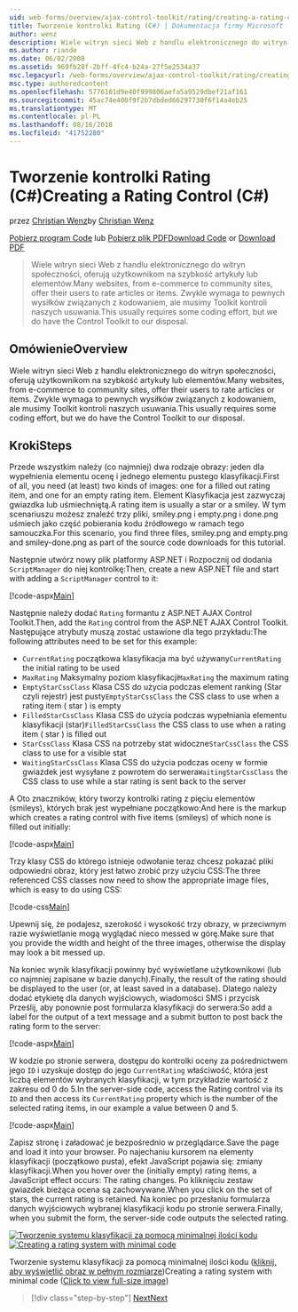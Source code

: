 ```yaml
---
uid: web-forms/overview/ajax-control-toolkit/rating/creating-a-rating-control-cs
title: Tworzenie kontrolki Rating (C#) | Dokumentacja firmy Microsoft
author: wenz
description: Wiele witryn sieci Web z handlu elektronicznego do witryn społeczności, oferują użytkownikom na szybkość artykuły lub elementów. Zwykle wymaga to pewnych wysiłków związanych z kodowaniem, ale mamy...
ms.author: riande
ms.date: 06/02/2008
ms.assetid: 969fb28f-2bff-4fc4-b24a-27f5e2534a37
msc.legacyurl: /web-forms/overview/ajax-control-toolkit/rating/creating-a-rating-control-cs
msc.type: authoredcontent
ms.openlocfilehash: 5776101d9e40f999806aefa5a9529dbef21af161
ms.sourcegitcommit: 45ac74e400f9f2b7dbded66297730f6f14a4eb25
ms.translationtype: MT
ms.contentlocale: pl-PL
ms.lasthandoff: 08/16/2018
ms.locfileid: "41752280"
---
```

<a name="creating-a-rating-control-c"></a><span data-ttu-id="c1789-104">Tworzenie kontrolki Rating (C#)</span><span class="sxs-lookup"><span data-stu-id="c1789-104">Creating a Rating Control (C#)</span></span>
====================
<span data-ttu-id="c1789-105">przez [Christian Wenz](https://github.com/wenz)</span><span class="sxs-lookup"><span data-stu-id="c1789-105">by [Christian Wenz](https://github.com/wenz)</span></span>

<span data-ttu-id="c1789-106">[Pobierz program Code](http://download.microsoft.com/download/9/3/f/93f8daea-bebd-4821-833b-95205389c7d0/rating0.cs.zip) lub [Pobierz plik PDF](http://download.microsoft.com/download/2/d/c/2dc10e34-6983-41d4-9c08-f78f5387d32b/rating0CS.pdf)</span><span class="sxs-lookup"><span data-stu-id="c1789-106">[Download Code](http://download.microsoft.com/download/9/3/f/93f8daea-bebd-4821-833b-95205389c7d0/rating0.cs.zip) or [Download PDF](http://download.microsoft.com/download/2/d/c/2dc10e34-6983-41d4-9c08-f78f5387d32b/rating0CS.pdf)</span></span>

> <span data-ttu-id="c1789-107">Wiele witryn sieci Web z handlu elektronicznego do witryn społeczności, oferują użytkownikom na szybkość artykuły lub elementów.</span><span class="sxs-lookup"><span data-stu-id="c1789-107">Many websites, from e-commerce to community sites, offer their users to rate articles or items.</span></span> <span data-ttu-id="c1789-108">Zwykle wymaga to pewnych wysiłków związanych z kodowaniem, ale musimy Toolkit kontroli naszych usuwania.</span><span class="sxs-lookup"><span data-stu-id="c1789-108">This usually requires some coding effort, but we do have the Control Toolkit to our disposal.</span></span>


## <a name="overview"></a><span data-ttu-id="c1789-109">Omówienie</span><span class="sxs-lookup"><span data-stu-id="c1789-109">Overview</span></span>

<span data-ttu-id="c1789-110">Wiele witryn sieci Web z handlu elektronicznego do witryn społeczności, oferują użytkownikom na szybkość artykuły lub elementów.</span><span class="sxs-lookup"><span data-stu-id="c1789-110">Many websites, from e-commerce to community sites, offer their users to rate articles or items.</span></span> <span data-ttu-id="c1789-111">Zwykle wymaga to pewnych wysiłków związanych z kodowaniem, ale musimy Toolkit kontroli naszych usuwania.</span><span class="sxs-lookup"><span data-stu-id="c1789-111">This usually requires some coding effort, but we do have the Control Toolkit to our disposal.</span></span>

## <a name="steps"></a><span data-ttu-id="c1789-112">Kroki</span><span class="sxs-lookup"><span data-stu-id="c1789-112">Steps</span></span>

<span data-ttu-id="c1789-113">Przede wszystkim należy (co najmniej) dwa rodzaje obrazy: jeden dla wypełnienia elementu ocenę i jednego elementu pustego klasyfikacji.</span><span class="sxs-lookup"><span data-stu-id="c1789-113">First of all, you need (at least) two kinds of images: one for a filled out rating item, and one for an empty rating item.</span></span> <span data-ttu-id="c1789-114">Element Klasyfikacja jest zazwyczaj gwiazdka lub uśmiechniętą.</span><span class="sxs-lookup"><span data-stu-id="c1789-114">A rating item is usually a star or a smiley.</span></span> <span data-ttu-id="c1789-115">W tym scenariuszu możesz znaleźć trzy pliki, smiley.png i empty.png i done.png uśmiech jako część pobierania kodu źródłowego w ramach tego samouczka.</span><span class="sxs-lookup"><span data-stu-id="c1789-115">For this scenario, you find three files, smiley.png and empty.png and smiley-done.png as part of the source code downloads for this tutorial.</span></span>

<span data-ttu-id="c1789-116">Następnie utwórz nowy plik platformy ASP.NET i Rozpocznij od dodania `ScriptManager` do niej kontrolkę:</span><span class="sxs-lookup"><span data-stu-id="c1789-116">Then, create a new ASP.NET file and start with adding a `ScriptManager` control to it:</span></span>

[!code-aspx[Main](creating-a-rating-control-cs/samples/sample1.aspx)]

<span data-ttu-id="c1789-117">Następnie należy dodać `Rating` formantu z ASP.NET AJAX Control Toolkit.</span><span class="sxs-lookup"><span data-stu-id="c1789-117">Then, add the `Rating` control from the ASP.NET AJAX Control Toolkit.</span></span> <span data-ttu-id="c1789-118">Następujące atrybuty muszą zostać ustawione dla tego przykładu:</span><span class="sxs-lookup"><span data-stu-id="c1789-118">The following attributes need to be set for this example:</span></span>

- <span data-ttu-id="c1789-119">`CurrentRating` początkowa klasyfikacja ma być używany</span><span class="sxs-lookup"><span data-stu-id="c1789-119">`CurrentRating` the initial rating to be used</span></span>
- <span data-ttu-id="c1789-120">`MaxRating` Maksymalny poziom klasyfikacji</span><span class="sxs-lookup"><span data-stu-id="c1789-120">`MaxRating` the maximum rating</span></span>
- <span data-ttu-id="c1789-121">`EmptyStarCssClass` Klasa CSS do użycia podczas element ranking (Star czyli rejestr) jest pusty</span><span class="sxs-lookup"><span data-stu-id="c1789-121">`EmptyStarCssClass` the CSS class to use when a rating item ( star ) is empty</span></span>
- <span data-ttu-id="c1789-122">`FilledStarCssClass` Klasa CSS do użycia podczas wypełniania elementu klasyfikacji (star)</span><span class="sxs-lookup"><span data-stu-id="c1789-122">`FilledStarCssClass` the CSS class to use when a rating item ( star ) is filled out</span></span>
- <span data-ttu-id="c1789-123">`StarCssClass` Klasa CSS na potrzeby stat widoczne</span><span class="sxs-lookup"><span data-stu-id="c1789-123">`StarCssClass` the CSS class to use for a visible stat</span></span>
- <span data-ttu-id="c1789-124">`WaitingStarCssClass` Klasa CSS do użycia podczas oceny w formie gwiazdek jest wysyłane z powrotem do serwera</span><span class="sxs-lookup"><span data-stu-id="c1789-124">`WaitingStarCssClass` the CSS class to use while a star rating is sent back to the server</span></span>

<span data-ttu-id="c1789-125">A Oto znaczników, który tworzy kontrolki rating z pięciu elementów (smileys), których brak jest wypełniane początkowo:</span><span class="sxs-lookup"><span data-stu-id="c1789-125">And here is the markup which creates a rating control with five items (smileys) of which none is filled out initially:</span></span>

[!code-aspx[Main](creating-a-rating-control-cs/samples/sample2.aspx)]

<span data-ttu-id="c1789-126">Trzy klasy CSS do którego istnieje odwołanie teraz chcesz pokazać pliki odpowiedni obraz, który jest łatwo zrobić przy użyciu CSS:</span><span class="sxs-lookup"><span data-stu-id="c1789-126">The three referenced CSS classes now need to show the appropriate image files, which is easy to do using CSS:</span></span>

[!code-css[Main](creating-a-rating-control-cs/samples/sample3.css)]

<span data-ttu-id="c1789-127">Upewnij się, że podajesz, szerokość i wysokość trzy obrazy, w przeciwnym razie wyświetlanie mogą wyglądać nieco messed w górę.</span><span class="sxs-lookup"><span data-stu-id="c1789-127">Make sure that you provide the width and height of the three images, otherwise the display may look a bit messed up.</span></span>

<span data-ttu-id="c1789-128">Na koniec wynik klasyfikacji powinny być wyświetlane użytkownikowi (lub co najmniej zapisane w bazie danych).</span><span class="sxs-lookup"><span data-stu-id="c1789-128">Finally, the result of the rating should be displayed to the user (or, at least saved in a database).</span></span> <span data-ttu-id="c1789-129">Dlatego należy dodać etykietę dla danych wyjściowych, wiadomości SMS i przycisk Prześlij, aby ponownie post formularza klasyfikacji do serwera:</span><span class="sxs-lookup"><span data-stu-id="c1789-129">So add a label for the output of a text message and a submit button to post back the rating form to the server:</span></span>

[!code-aspx[Main](creating-a-rating-control-cs/samples/sample4.aspx)]

<span data-ttu-id="c1789-130">W kodzie po stronie serwera, dostępu do kontrolki oceny za pośrednictwem jego `ID` i uzyskuje dostęp do jego `CurrentRating` właściwość, która jest liczbą elementów wybranych klasyfikacji, w tym przykładzie wartość z zakresu od 0 do 5.</span><span class="sxs-lookup"><span data-stu-id="c1789-130">In the server-side code, access the Rating control via its `ID` and then access its `CurrentRating` property which is the number of the selected rating items, in our example a value between 0 and 5.</span></span>

[!code-aspx[Main](creating-a-rating-control-cs/samples/sample5.aspx)]

<span data-ttu-id="c1789-131">Zapisz stronę i załadować je bezpośrednio w przeglądarce.</span><span class="sxs-lookup"><span data-stu-id="c1789-131">Save the page and load it into your browser.</span></span> <span data-ttu-id="c1789-132">Po najechaniu kursorem na elementy klasyfikacji (początkowo pusta), efekt JavaScript pojawia się: zmiany klasyfikacji.</span><span class="sxs-lookup"><span data-stu-id="c1789-132">When you hover over the (initially empty) rating items, a JavaScript effect occurs: The rating changes.</span></span> <span data-ttu-id="c1789-133">Po kliknięciu zestaw gwiazdek bieżąca ocena są zachowywane.</span><span class="sxs-lookup"><span data-stu-id="c1789-133">When you click on the set of stars, the current rating is retained.</span></span> <span data-ttu-id="c1789-134">Na koniec po przesłaniu formularza danych wyjściowych wybranej klasyfikacji kodu po stronie serwera.</span><span class="sxs-lookup"><span data-stu-id="c1789-134">Finally, when you submit the form, the server-side code outputs the selected rating.</span></span>


<span data-ttu-id="c1789-135">[![Tworzenie systemu klasyfikacji za pomocą minimalnej ilości kodu](creating-a-rating-control-cs/_static/image2.png)](creating-a-rating-control-cs/_static/image1.png)</span><span class="sxs-lookup"><span data-stu-id="c1789-135">[![Creating a rating system with minimal code](creating-a-rating-control-cs/_static/image2.png)](creating-a-rating-control-cs/_static/image1.png)</span></span>

<span data-ttu-id="c1789-136">Tworzenie systemu klasyfikacji za pomocą minimalnej ilości kodu ([kliknij, aby wyświetlić obraz w pełnym rozmiarze](creating-a-rating-control-cs/_static/image3.png))</span><span class="sxs-lookup"><span data-stu-id="c1789-136">Creating a rating system with minimal code ([Click to view full-size image](creating-a-rating-control-cs/_static/image3.png))</span></span>

> [!div class="step-by-step"]
> [<span data-ttu-id="c1789-137">Next</span><span class="sxs-lookup"><span data-stu-id="c1789-137">Next</span></span>](creating-a-rating-control-vb.md)
